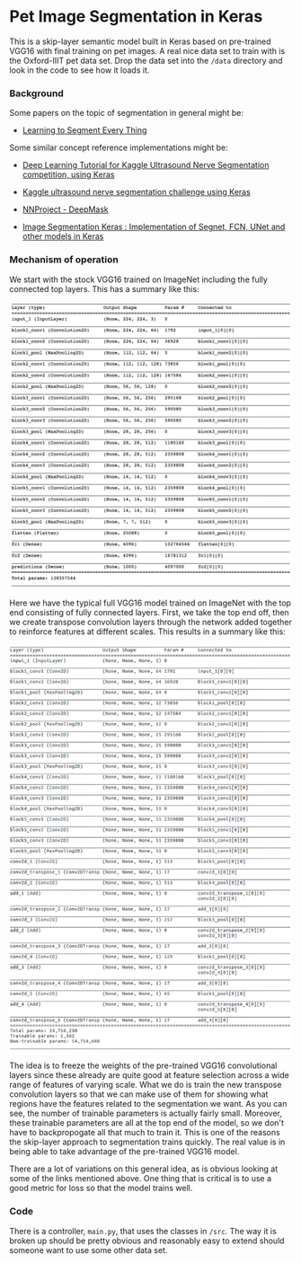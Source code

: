 # Pet Image Segmentation in Keras

This is a skip-layer semantic model built in Keras based on pre-trained VGG16 
with final training on pet images.  A real nice data set to train with is the 
Oxford-IIIT pet data set.  Drop the data set into the `/data` directory and 
look in the code to see how it loads it.



### Background

Some papers on the topic of segmentation in general might be:
  
  * [Learning to Segment Every Thing](https://arxiv.org/pdf/1711.10370.pdf)



Some similar concept reference implementations might be:

  * [Deep Learning Tutorial for Kaggle Ultrasound Nerve Segmentation competition, using Keras](https://github.com/jocicmarko/ultrasound-nerve-segmentation)

  * [Kaggle ultrasound nerve segmentation challenge using Keras](https://github.com/raghakot/ultrasound-nerve-segmentation)

  * [NNProject - DeepMask](https://github.com/abbypa/NNProject_DeepMask)

  * [Image Segmentation Keras : Implementation of Segnet, FCN, UNet and other models in Keras](https://github.com/divamgupta/image-segmentation-keras)



### Mechanism of operation

We start with the stock VGG16 trained on ImageNet including the fully connected 
top layers.  This has a summary like this:

![VGG16 stock layers](images/vgg16_full.png)

Here we have the typical full VGG16 model trained on ImageNet with the top end consisting
of fully connected layers.  First, we take the top end off, then we create transpose
convolution layers through the network added together to reinforce features at different
scales.  This results in a summary like this:

![VGG16 skip layer](images/vgg16_skiplayer.png)

The idea is to freeze the weights of the pre-trained VGG16 convolutional layers since
these already are quite good at feature selection across a wide range of features of
varying scale.  What we do is train the new transpose convolution layers so that we
can make use of them for showing what regions have the features related to the 
segmentation we want.  As you can see, the number of trainable parameters is actually
fairly small.  Moreover, these trainable parameters are all at the top end of the 
model, so we don't have to backpropogate all that much to train it.  This is one of the 
reasons the skip-layer approach to segmentation trains quickly.  The real value is in
being able to take advantage of the pre-trained VGG16 model.

There are a lot of variations on this general idea, as is obvious looking at some
of the links mentioned above.  One thing that is critical is to use a good metric
for loss so that the model trains well.



### Code

There is a controller, `main.py`, that uses the classes in `/src`.  The
way it is broken up should be pretty obvious and reasonably easy to extend
should someone want to use some other data set.


